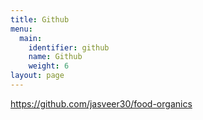 ```yaml
---
title: Github
menu:
  main:
    identifier: github
    name: Github
    weight: 6
layout: page
---
```

https://github.com/jasveer30/food-organics
